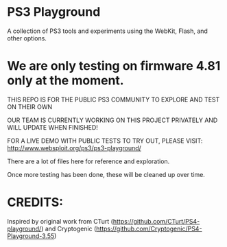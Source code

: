 # PS3 Playground
A collection of PS3 tools and experiments using the WebKit, Flash, and other options.

We are only testing on firmware 4.81 only at the moment.
=

THIS REPO IS FOR THE PUBLIC PS3 COMMUNITY TO EXPLORE AND TEST ON THEIR OWN

OUR TEAM IS CURRENTLY WORKING ON THIS PROJECT PRIVATELY AND WILL UPDATE WHEN FINISHED!

FOR A LIVE DEMO WITH PUBLIC TESTS TO TRY OUT, PLEASE VISIT: http://www.websploit.org/ps3/ps3-playground/


There are a lot of files here for reference and exploration.

Once more testing has been done, these will be cleaned up over time.



CREDITS:
===
Inspired by original work from CTurt (https://github.com/CTurt/PS4-playground/) and Cryptogenic (https://github.com/Cryptogenic/PS4-Playground-3.55)

